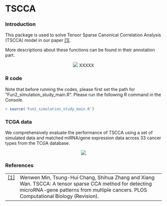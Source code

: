 # TSCCA

### Introduction

This package is used to solve Tensor Sparse Canonical Correlation Analysis (TSCCA) model in our paper <a class="footnote-reference" href="#id2" id="id1">[1]</a>. 

More descriptions about these functions can be found in their annotation part.

<p align="center"> 
<img src="https://github.com/wenwenmin/TSCCA/blob/master/Figures/TSCCA.png">
  XXXXX
</p>

### R code
Note that before running the codes, please first set the path for "Fun2_simulation_study_main.R".
Please run the following R command in the Console. 

``` r
> source('Fun2_simulation_study_main.R') 
```

### TCGA data 
We comprehensively evaluate the performance of TSCCA using a set of simulated data and matched miRNA/gene expression data across 33 cancer types from the TCGA database.
<p align="center"> 
<img src="https://github.com/wenwenmin/TSCCA/blob/master/Fig_tcga_data_table.png">
</p>


### References
<table class="docutils footnote" frame="void" id="id2" rules="none">
<colgroup><col class="label" /><col /></colgroup>
<tbody valign="top">
<tr><td class="label"><a class="fn-backref" href="#id2">[1]</a></td><td> 
Wenwen Min, Tsung-Hui Chang, Shihua Zhang and Xiang Wan. TSCCA: A tensor sparse CCA method for detecting microRNA-gene patterns from multiple cancers. PLOS Computational Biology (Revision). 
</td></tr>
</tbody>
</table>
